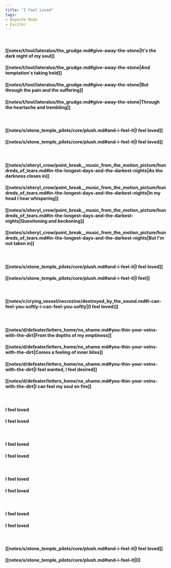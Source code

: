 ```yaml
---
title: "I Feel Loved"
tags:
- Depeche Mode
- Exciter
---
```

&nbsp;
#### [[notes/t/tool/lateralus/the_grudge.md#give-away-the-stone|It's the dark night of my soul]]
#### [[notes/t/tool/lateralus/the_grudge.md#give-away-the-stone|And temptation's taking hold]]
#### [[notes/t/tool/lateralus/the_grudge.md#give-away-the-stone|But through the pain and the suffering]]
#### [[notes/t/tool/lateralus/the_grudge.md#give-away-the-stone|Through the heartache and trembling]]
&nbsp;
#### [[notes/s/stone_temple_pilots/core/plush.md#and-i-feel-it|I feel loved]]
#### [[notes/s/stone_temple_pilots/core/plush.md#and-i-feel-it|I feel loved]]
&nbsp;
#### [[notes/s/sheryl_crow/point_break__music_from_the_motion_picture/hundreds_of_tears.md#in-the-longest-days-and-the-darkest-nights|As the darkness closes in]]
#### [[notes/s/sheryl_crow/point_break__music_from_the_motion_picture/hundreds_of_tears.md#in-the-longest-days-and-the-darkest-nights|In my head I hear whispering]]
#### [[notes/s/sheryl_crow/point_break__music_from_the_motion_picture/hundreds_of_tears.md#in-the-longest-days-and-the-darkest-nights|Questioning and beckoning]]
#### [[notes/s/sheryl_crow/point_break__music_from_the_motion_picture/hundreds_of_tears.md#in-the-longest-days-and-the-darkest-nights|But I'm not taken in]]
&nbsp;
#### [[notes/s/stone_temple_pilots/core/plush.md#and-i-feel-it|I feel loved]]
#### [[notes/s/stone_temple_pilots/core/plush.md#and-i-feel-it|I feel]]
&nbsp;
#### [[notes/c/crying_vessel/necrozine/destroyed_by_the_sound.md#i-can-feel-you-softly-i-can-feel-you-softly|(I feel loved)]]
&nbsp;
#### [[notes/d/defeater/letters_home/no_shame.md#you-thin-your-veins-with-the-dirt|From the depths of my emptiness]]
#### [[notes/d/defeater/letters_home/no_shame.md#you-thin-your-veins-with-the-dirt|Comes a feeling of inner bliss]]
#### [[notes/d/defeater/letters_home/no_shame.md#you-thin-your-veins-with-the-dirt|I feel wanted, I feel desired]]
#### [[notes/d/defeater/letters_home/no_shame.md#you-thin-your-veins-with-the-dirt|I can feel my soul on fire]]
&nbsp;
#### I feel loved
#### I feel loved
&nbsp;
#### I feel loved
#### I feel loved
&nbsp;
#### I feel loved
#### I feel loved
&nbsp;
#### I feel loved
#### I feel loved
&nbsp;
#### [[notes/s/stone_temple_pilots/core/plush.md#and-i-feel-it|I feel loved]]
#### [[notes/s/stone_temple_pilots/core/plush.md#and-i-feel-it|I]]
